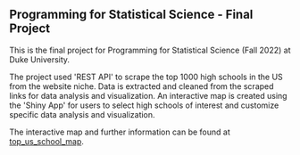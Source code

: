 Programming for Statistical Science - Final Project
-----------

This is the final project for Programming for Statistical Science (Fall 2022) at Duke University.

The project used 'REST API' to scrape the top 1000 high schools in the US from the website niche. Data is extracted and cleaned from the scraped links for data analysis and visualization. An interactive map is created using the 'Shiny App' for users to select high schools of interest and customize specific data analysis and visualization.

The interactive map and further information can be found at [top_us_school_map](https://olivenj.shinyapps.io/top_us_school_map/).
